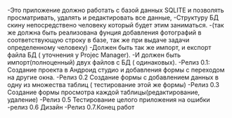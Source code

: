 -Это приложение должно работать с базой данных SQLITE и позволять просматривать, удалять и редактировать все данные,
 -Структуру БД скину непосредствено человеку который будет этим заниматься.
 -(так же должна быть реализована фунция добавления фотографий в соответствующую строку в базе, так же при выдаче задачи определенному человеку)
 -Должен быть так же импорт, и експорт файла БД ( уточнения у Projec Manager).
 -И должен быть импорт(полноценный) двух файлов с БД ( одинаковых).
 -Релиз 0.1: Создание проекта в Андроид студио  и добавления формы с переходом на другие окна.
 -Релиз 0.2 Создание формы с добавлением данных в одну из множества таблиц ( тестирование этой же формы)
 -Релиз 0.3 Создание формы просмотра каждой таблицы(редактирование, удаление)
 -Релиз 0.5 Тестирование целого приложения на ошибки
 -релиз 0.6 Дизайн
 -Релиз 0.7.Конец работ

